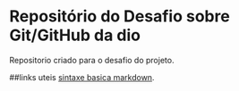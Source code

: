 # Repositório do Desafio sobre Git/GitHub da dio
Repositorio criado para o desafio do projeto.

##links uteis 
[sintaxe basica markdown](https://www.markdownguide.org/cheat-sheet/#basic-syntax).
